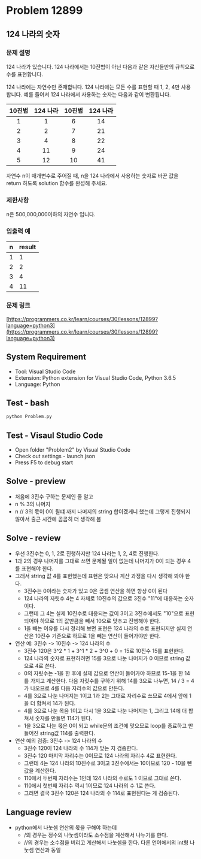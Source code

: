 # Problem 12899

## 124 나라의 숫자

### 문제 설명

124 나라가 있습니다. 124 나라에서는 10진법이 아닌 다음과 같은 자신들만의 규칙으로 수를 표현합니다.

124 나라에는 자연수만 존재합니다.
124 나라에는 모든 수를 표현할 때 1, 2, 4만 사용합니다.
예를 들어서 124 나라에서 사용하는 숫자는 다음과 같이 변환됩니다.

| 10진법 | 124 나라 | 10진법 | 124 나라 |
|:--------:|:--------:|:--------:|:--------:|
| 1      | 1	   | 6   	| 14      |
| 2      | 2       | 7      | 21      |
| 3      | 4       | 8      | 22      |
| 4      | 11      | 9      | 24      |
| 5      | 12      | 10     | 41      |
자연수 n이 매개변수로 주어질 때, n을 124 나라에서 사용하는 숫자로 바꾼 값을 return 하도록 solution 함수를 완성해 주세요.

### 제한사항

n은 500,000,000이하의 자연수 입니다.

### 입출력 예

|n	|result|
|--|------|
|1|	1
|2|	2
|3|	4
|4|	11


### 문제 링크 
[https://programmers.co.kr/learn/courses/30/lessons/12899?language=python3](https://programmers.co.kr/learn/courses/30/lessons/12899?language=python3)

## System Requirement

- Tool: Visual Studio Code
- Extension: Python extension for Visual Studio Code, Python 3.6.5
- Language: Python

## Test - bash

```bash
python Problem.py
```

## Test - Visaul Studio Code

- Open folder "Problem2" by Visual Studio Code
- Check out settings - launch.json
- Press F5 to debug start

## Solve - preview

- 처음에 3진수 구하는 문제인 줄 알고
- n % 3의 나머지
- n // 3의 몫이 0이 될떄 까지 나머지의 string 합이겠게니 했는데 그렇게 진행되지 않아서 출근 시간에 곰곰히 더 생각해 봄

## Solve - review

- 우선 3진수는 0, 1, 2로 진행하지만 124 나라는 1, 2, 4로 진행한다.
- 1과 2의 경우 나머지를 그대로 쓰면 문제될 일이 없는데 나머지가 0이 되는 경우 4를 표현해야 한다.
- 그래서 string 값 4를 표현했는데 표현은 맞으나 계산 과정을 다시 생각해 봐야 한다.
  - 3진수는 0이라는 숫자가 있고 0은 곱셈 연산을 하면 항상 0이 된다
  - 124 나라의 자릿수 4는 4 자체로 10진수의 값으로 3진수 "11"에 대응하는 숫자이다.
  - 그런데 그 4는 실제 10진수로 대응되는 값이 3이고 3진수에서도 "10"으로 표현되어야 하므로 1의 값만큼을 빼서 10으로 맞추고 진행해야 한다.
  - 1을 빼는 이유를 다시 정리해 보면 표현은 124 나라의 수로 표현되지만 실제 연산은 10진수 기준으로 하므로 1을 빼는 연산이 들어가야만 한다.
- 연산 예: 3진수 -> 10진수 -> 124 나라의 수
  - 3진수 120은 3^2 * 1 + 3^1 * 2 + 3^0 + 0 = 15로 10진수 15를 표현한다.
  - 124 나라의 숫자로 표현하려면 15를 3으로 나눈 나머지가 0 이므로 string 값으로 4로 쓴다.
  - 0의 자릿수는 -1을 한 후에 실제 값으로 연산이 들어가야 하므로 15-1을 한 14를 가지고 계산한다. 다음 자릿수를 구하기 위해 14를 3으로 나누면, 14 / 3 = 4가 나오므로 4를 다음 자리수의 값으로 만든다.
  - 4를 3으로 나눈 나머지는 1이고 1과 2는 그대로 자리수로 쓰므로 4에서 앞에 1을 더 합쳐서 14가 된다.
  - 4를 3으로 나눈 목음 1이고 다시 1을 3으로 나눈 나머지는 1, 그리고 14에 더 합쳐서 숫자를 만들면 114가 된다.
  - 1을 3으로 나눈 몫은 0이 되고 while문의 조건에 맞으므로 loop를 종료하고 만들어진 string값 114를 출력한다.
- 연산 예의 검증: 3진수 -> 124 나라의 수
  - 3진수 120이 124 나라의 수 114가 맞는 지 검증한다.
  - 3진수 120 마지막 자리수는 0이므로 124 나라의 자리수 4로 표현한다.
  - 그런데 4는 124 나라의 10진수로 3이고 3진수에서는 10이므로 120 - 10을 뺸 값을 계산한다.
  - 110에서 두번째 자리수는 1인데 124 나라의 수로도 1 이므로 그대로 쓴다.
  - 110에서 첫번째 자리수 역시 1이므로 124 나라의 수 1로 쓴다.
  - 그러면 결국 3진수 120은 124 나라의 수 114로 표현된다는 게 검증된다.

## Language review

- python에서 나눗셈 연산의 몫을 구해야 하는데
  - /의 경우는 정수의 나눗셈이라도 소수점을 계산해서 나누기를 한다.
  - //의 경우는 소수점을 버리고 계산해서 나눗셈을 한다. 다른 언어에서의 int형 나눗셈 연산과 동일